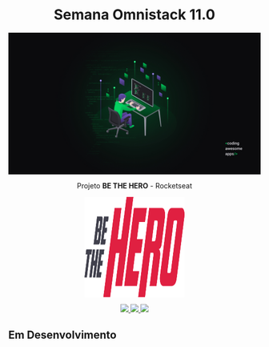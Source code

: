 <h1 align="center"> <strong> Semana Omnistack 11.0 </strong> </h1>

<div align="center">
  <img src="./tmp/img/Wallpaper-OmniStack.jpg" align="center"></img>
</div>

<p align="center">Projeto <strong>BE THE HERO</strong> - Rocketseat</p>

<div align="center">
  <img height="200" width="200" src="./frontend/src/assets/logo.svg" align="center"></img>
</div>

<p align="center">
  <a aria-label="Versão do Node" href="https://github.com/nodejs/node/blob/master/doc/changelogs/CHANGELOG_V12.md#12.16.1">
    <img src="https://img.shields.io/badge/node.js@lts-12.16.1-informational?logo=Node.JS"></img>
  </a>

  <a aria-label="Versão do React" href="#">
    <img src="https://img.shields.io/badge/react-16.13.1-informational?logo=react"></img>
  </a>
  
  <!--<a aria-label="Versão do Expo" href="#">
    <img src="https://img.shields.io/badge/expo-36.0.0-informational?logo=expo"></img>
  </a>--> 
    
  <a aria-label="Rocketseat" href="#">
    <img src="https://img.shields.io/badge/OmniStack-done-green?logo=data:image/png;base64,iVBORw0KGgoAAAANSUhEUgAAABAAAAAQCAMAAAAoLQ9TAAAALVBMVEVHcExxWsF0XMJzXMJxWcFsUsD///9jRrzY0u6Xh9Gsn9n39fyMecy0qd2bjNJWBT0WAAAABHRSTlMA2Do606wF2QAAAGlJREFUGJVdj1cWwCAIBLEsRU3uf9xobDH8+GZwUYi8i6ucJwrxKE+7D0G9Q4vlYqtmCSjndr4CgCgzlyFgfKfKCVO0LrPKjmiqMxGXkJwNnXskqWG+1oSM+BSwD8f29YLNjvx/OQrn+g99oQSoNmt3PgAAAABJRU5ErkJggg=="></img>
  </a>
  <!--
  <a aria-label="License" href="#">
    <img alt="License" src="https://img.shields.io/badge/license-MIT-brightgreen"></img>
  </a> -->
  
</p>

## Em Desenvolvimento